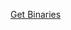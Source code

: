 
[Get Binaries](https://raw.githubusercontent.com/threefoldfoundation/info_grid/master/docs/howto/get_binaries.md ':include :type=markdown')
